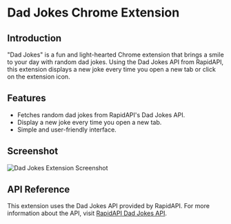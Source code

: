 
# Dad Jokes Chrome Extension

## Introduction
"Dad Jokes" is a fun and light-hearted Chrome extension that brings a smile to your day with random dad jokes. Using the Dad Jokes API from RapidAPI, this extension displays a new joke every time you open a new tab or click on the extension icon.

## Features
- Fetches random dad jokes from RapidAPI's Dad Jokes API.
- Display a new joke every time you open a new tab.
- Simple and user-friendly interface.

## Screenshot
![Dad Jokes Extension Screenshot](https://github.com/VishvShah98/Dad_Jokes/assets/70076769/7656163d-b2b8-405f-a88b-8abbad5e2266)

## API Reference
This extension uses the Dad Jokes API provided by RapidAPI. For more information about the API, visit [RapidAPI Dad Jokes API](<link-to-RapidAPI-Dad-Jokes-API>).

